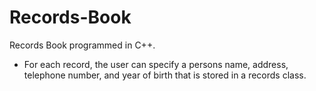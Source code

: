 # Records-Book
Records Book programmed in C++.

- For each record, the user can specify a persons name, address,
telephone number, and year of birth that is stored in a records
class.
